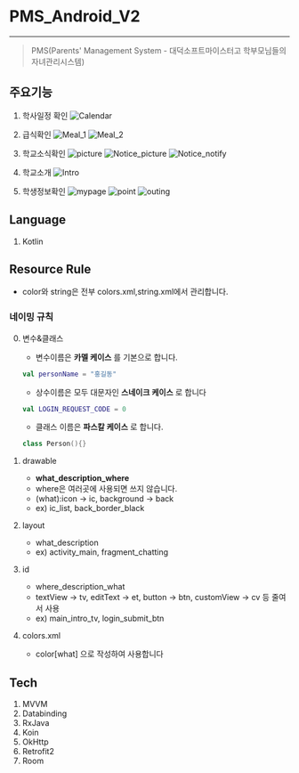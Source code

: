 # PMS_Android_V2

***

> PMS(Parents' Management System - 대덕소프트마이스터고 학부모님들의 자녀관리시스템)

## 주요기능
1. 학사일정 확인
![Calendar](https://user-images.githubusercontent.com/67100819/132100410-adf35f5a-cf09-476c-97e8-058c472b7f2f.jpg)
2. 급식확인
![Meal_1](https://user-images.githubusercontent.com/67100819/132100438-8fa9185b-6437-4ead-9e9f-30e1b8ef77c9.jpg)
![Meal_2](https://user-images.githubusercontent.com/67100819/132100442-ce7c4b7a-77b1-4e26-a407-6fbd37e2cb9d.jpg)
3. 학교소식확인
![picture](https://user-images.githubusercontent.com/67100819/132100564-3adb5842-ee5d-4498-b8b9-65333bdbed34.jpg)
![Notice_picture](https://user-images.githubusercontent.com/67100819/132100590-de4250a7-15e3-4517-8e09-1818710bad4d.jpg)
![Notice_notify](https://user-images.githubusercontent.com/67100819/132100595-3eb5befb-935a-4c1b-815f-c70893ea6c3f.jpg)

4. 학교소개
![Intro](https://user-images.githubusercontent.com/67100819/132100618-5037eeaf-eae0-454c-a297-cd47f0bf5e14.jpg)
5. 학생정보확인
![mypage](https://user-images.githubusercontent.com/67100819/132100629-50257e24-dba7-4e1d-90de-1ed8ebeedf84.jpg)
![point](https://user-images.githubusercontent.com/67100819/132100643-e55d846a-0069-494c-91b4-8a6c1d108ee3.jpg)
![outing](https://user-images.githubusercontent.com/67100819/132100653-9cc7efcf-ff58-4e3b-b2fc-54856bc39218.jpg)
## Language
1. Kotlin
## Resource Rule
* color와 string은 전부 colors.xml,string.xml에서 관리합니다.
### 네이밍 규칙
0. 변수&클래스
    * 변수이름은 __카멜 케이스__ 를 기본으로 합니다.
    ```kotlin
    val personName = "홍길동"
    ```
    * 상수이름은 모두 대문자인 __스네이크 케이스__ 로 합니다
    ```kotlin
    val LOGIN_REQUEST_CODE = 0
    ```
    * 클래스 이름은 __파스칼 케이스__ 로 합니다.
    ```kotlin
    class Person(){}
    ```

1. drawable
    * __what_description_where__
    * where은 여러곳에 사용되면 쓰지 않습니다.
    * (what):icon -> ic, background -> back
    * ex) ic_list, back_border_black

2. layout
    * what_description
    * ex) activity_main, fragment_chatting

3. id
    * where_description_what
    * textView -> tv, editText -> et, button -> btn, customView -> cv 등 줄여서 사용
    * ex) main_intro_tv, login_submit_btn

4. colors.xml
    * color[what] 으로 작성하여 사용합니다

## Tech
1. MVVM
2. Databinding
3. RxJava
4. Koin
5. OkHttp
6. Retrofit2
7. Room